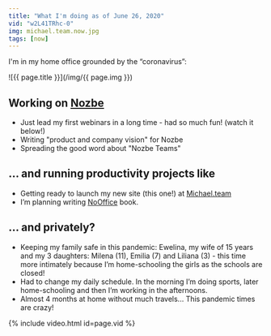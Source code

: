 ```yaml
---
title: "What I'm doing as of June 26, 2020"
vid: "w2L41TRhc-0"
img: michael.team.now.jpg
tags: [now]
---
```


I'm in my home office grounded by the “coronavirus”:

<!--More-->

![{{ page.title }}](/img/{{ page.img }})

## Working on [Nozbe][]

* Just lead my first webinars in a long time - had so much fun! (watch it below!)
* Writing "product and company vision" for Nozbe
* Spreading the good word about "Nozbe Teams"

## … and running productivity projects like

* Getting ready to launch my new site (this one!) at [Michael.team](/)
* I’m planning writing [NoOffice](https://NoOffice.org) book.

## … and privately?

* Keeping my family safe in this pandemic: Ewelina, my wife of 15 years and my 3 daughters: Milena (11), Emilia (7) and Liliana (3) - this time more intimately because I’m home-schooling the girls as the schools are closed!
* Had to change my daily schedule. In the morning I’m doing sports, later home-schooling and then I’m working in the afternoons.
* Almost 4 months at home without much travels... This pandemic times are crazy!

{% include video.html id=page.vid %}

[Nozbe]: https://Nozbe.com/